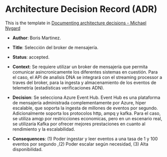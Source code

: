# Architecture Decision Record (ADR)

This is the template in [Documenting architecture decisions - Michael Nygard](http://thinkrelevance.com/blog/2011/11/15/documenting-architecture-decisions)

* **Author**: Boris Martinez.

* **Title**: Selección del broker de mensajería.

* **Status**: accepted.

* **Context**: Se requiere utilizar un broker de mensajería que permita comunicar asincronicamente los diferentes sistemas en cuestión. Para el caso, el API de analisis DNA se integrará con el streaming processor a traves del broker, para la ingesta y almacenamiento de los eventos de telemetría (estadísticas verificaciones ADN).

* **Decision**: Se selecciona Azure Event Hub. Event Hub es una plataforma de mensajería administrada complementamente por Azure, hiper escalable, que soporta la ingesta de millones de eventos por segundo. Adicionalmente soporta los protocolos http, ampq y kafka. Para el caso, se utiliza amqp por restricciones economicas, pero en un escenario real, se utilizaría Kafka por ofrecer mejores prestaciones en cuanto al  rendimiento y la escalabilidad.

* **Consequences**: (1) Poder ingestar y leer eventos a una tasa de 1 y 100 eventos por segundo ,(2) Poder escalar según necesidad, (3) Alta disponibilidad.

